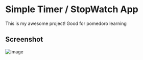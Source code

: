 # Simple Timer / StopWatch App

This is my awesome project!
Good for pomedoro learning 

## Screenshot
![image](https://github.com/user-attachments/assets/7afb7808-4759-41af-8823-80ece0d966ee)

